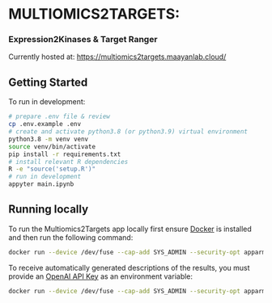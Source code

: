 # MULTIOMICS2TARGETS: 
### Expression2Kinases & Target Ranger

Currently hosted at: https://multiomics2targets.maayanlab.cloud/


## Getting Started
To run in development:
```bash
# prepare .env file & review
cp .env.example .env
# create and activate python3.8 (or python3.9) virtual environment
python3.8 -m venv venv
source venv/bin/activate
pip install -r requirements.txt
# install relevant R dependencies
R -e "source('setup.R')"
# run in development
appyter main.ipynb
```

## Running locally
To run the Multiomics2Targets app locally first ensure [Docker](https://www.docker.com/) is installed and then run the following command:
```bash
docker run --device /dev/fuse --cap-add SYS_ADMIN --security-opt apparmor:unconfined -p 5000:5000 -it maayanlab/x2ktr:0.1.05
```
To receive automatically generated descriptions of the results, you must provide an [OpenAI API Key](https://openai.com/index/openai-api/) as an environment variable:
```bash
docker run --device /dev/fuse --cap-add SYS_ADMIN --security-opt apparmor:unconfined -p 5000:5000 -e OPENAI_API_KEY=sk-… -it maayanlab/x2ktr:0.1.05
```

